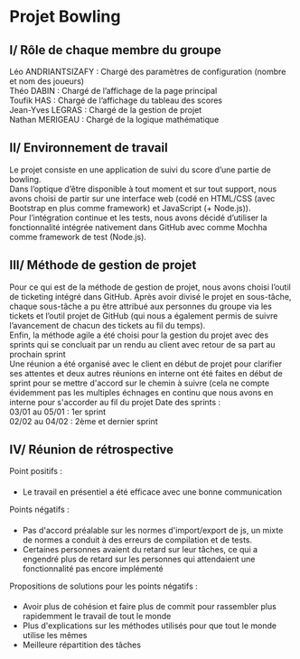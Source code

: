 # Projet Bowling  

## I/ Rôle de chaque membre du groupe

Léo ANDRIANTSIZAFY : Chargé des paramètres de configuration (nombre et nom des joueurs)  
Théo DABIN : Chargé de l’affichage de la page principal  
Toufik HAS : Chargé de l’affichage du tableau des scores  
Jean-Yves LEGRAS : Chargé de la gestion de projet  
Nathan MERIGEAU : Chargé de la logique mathématique

## II/ Environnement de travail

Le projet consiste en une application de suivi du score d’une partie de bowling.  
Dans l’optique d’être disponible à tout moment et sur tout support, nous avons choisi de partir sur une interface web (codé en HTML/CSS (avec Bootstrap en plus comme framework) et JavaScript (+ Node.js)).  
Pour l’intégration continue et les tests, nous avons décidé d’utiliser la fonctionnalité intégrée nativement dans GitHub avec comme Mochha comme framework de test (Node.js).

## III/ Méthode de gestion de projet

Pour ce qui est de la méthode de gestion de projet, nous avons choisi l’outil de ticketing intégré dans GitHub.
Après avoir divisé le projet en sous-tâche, chaque sous-tâche a pu être attribué aux personnes du groupe via les tickets et l’outil projet de GitHub (qui nous a également permis de suivre l’avancement de chacun des tickets au fil du temps).  
Enfin, la méthode agile a été choisi pour la gestion du projet avec des sprints qui se concluait par un rendu au client avec retour de sa part au prochain sprint  
Une réunion a été organisé avec le client en début de projet pour clarifier ses attentes et deux autres réunions en interne ont été faites en début de sprint pour se mettre d'accord sur le chemin à suivre (cela ne compte évidemment pas les multiples échnages en continu que nous avons en interne pour s'accorder au fil du projet
Date des sprints :  
03/01 au 05/01 : 1er sprint  
02/02 au 04/02 : 2ème et dernier sprint

## IV/ Réunion de rétrospective

Point positifs :
####
* Le travail en présentiel a été efficace avec une bonne communication

Points négatifs : 
#### 
* Pas d'accord préalable sur les normes d'import/export de js, un mixte de normes a conduit à des erreurs de compilation et de tests.
* Certaines personnes avaient du retard sur leur tâches, ce qui a engendré plus de retard sur les personnes qui attendaient une fonctionnalité pas encore implémenté

Propositions de solutions pour les points négatifs :
####
* Avoir plus de cohésion et faire plus de commit pour rassembler plus rapidemment le travail de tout le monde
* Plus d'explications sur les méthodes utilisés pour que tout le monde utilise les mêmes
* Meilleure répartition des tâches
